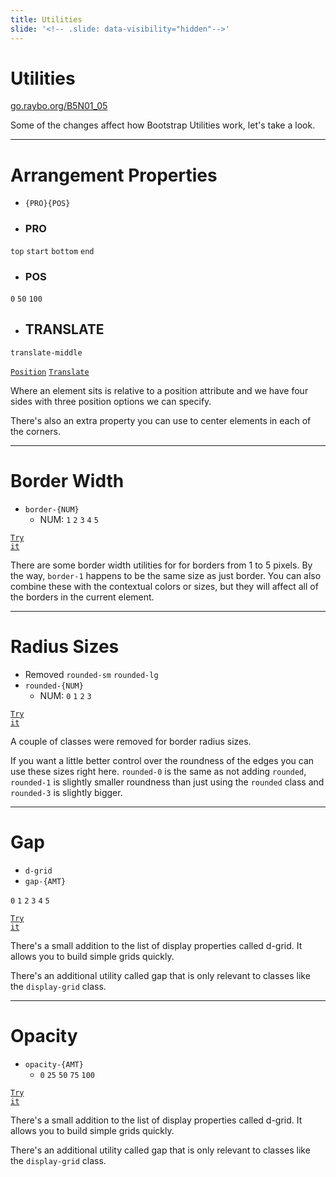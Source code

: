 ```yaml
---
title: Utilities
slide: '<!-- .slide: data-visibility="hidden"-->'
---
```


<!-- .slide: data-state="layout-title" class="bg-dark"-->

# Utilities

<div class="slide-link"><a href="https://go.raybo.org/B5N01_05"><i class="fab fa-slideshare"></i>go.raybo.org/B5N01_05</a></div>

> >

Some of the changes affect how Bootstrap Utilities work, let's take a look.

---

<!-- .slide: data-state="layout-code-list" -->

# Arrangement Properties

- `{PRO}{POS}`

- ### PRO

`top` `start` `bottom` `end`

- ### POS

`0` `50` `100`

- ## TRANSLATE

`translate-middle`

<a href="https://codepen.io/planetoftheweb/pen/ZELaMQw?editors=1000?editors=1000" target="_blank"><code class="code-royal">Position</code></a> <a href="https://codepen.io/planetoftheweb/pen/xxgPyEr?editors=1000" target="_blank"><code class="code-royal">Translate</code></a>

> >

Where an element sits is relative to a position attribute and we have four sides with three position options we can specify.

There's also an extra property you can use to center elements in each of the corners.

---

<!-- .slide: data-state="layout-code-list" -->

# Border Width

- `border-{NUM}`
  - NUM: `1` `2` `3` `4` `5`

<a href="https://codepen.io/planetoftheweb/pen/NWdeQVL?editors=1000" target="_blank"><code class="code-royal">Try it</code></a>

> >

There are some border width utilities for for borders from 1 to 5 pixels. By the way, `border-1` happens to be the same size as just border. You can also combine these with the contextual colors or sizes, but they will affect all of the borders in the current element.

---

<!-- .slide: data-state="layout-code-list" -->

# Radius Sizes

- Removed `rounded-sm` `rounded-lg`
- `rounded-{NUM}`
  - NUM: `0` `1` `2` `3`

<a href="https://codepen.io/planetoftheweb/pen/YzNxoKz?editors=1000" target="_blank"><code class="code-royal">Try it</code></a>

> >

A couple of classes were removed for border radius sizes.

If you want a little better control over the roundness of the edges you can use these sizes right here. `rounded-0` is the same as not adding `rounded`, `rounded-1` is slightly smaller roundness than just using the `rounded` class and `rounded-3` is slightly bigger.

---

<!-- .slide: data-state="layout-code-list" -->

# Gap

- `d-grid`
- `gap-{AMT}`

`0` `1` `2` `3` `4` `5`

<a href="https://codepen.io/planetoftheweb/pen/RwKjqda?editors=1000" target="_blank"><code class="code-royal">Try it</code></a>

> >

There's a small addition to the list of display properties called d-grid. It allows you to build simple grids quickly.

There's an additional utility called gap that is only relevant to classes like the `display-grid` class.

---

<!-- .slide: data-state="layout-code-list" -->

# Opacity

- `opacity-{AMT}`
	- `0` `25` `50` `75` `100`

<a href="https://codepen.io/planetoftheweb/pen/mdmQRrv?editors=1000" target="_blank"><code class="code-royal">Try it</code></a>

> >

There's a small addition to the list of display properties called d-grid. It allows you to build simple grids quickly.

There's an additional utility called gap that is only relevant to classes like the `display-grid` class.
